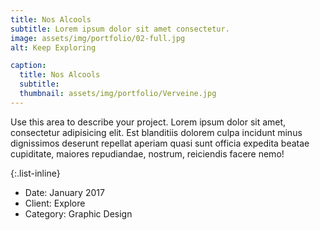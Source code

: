 ```yaml
---
title: Nos Alcools
subtitle: Lorem ipsum dolor sit amet consectetur.
image: assets/img/portfolio/02-full.jpg
alt: Keep Exploring

caption:
  title: Nos Alcools
  subtitle: 
  thumbnail: assets/img/portfolio/Verveine.jpg
---
```

Use this area to describe your project. Lorem ipsum dolor sit amet, consectetur adipisicing elit. Est blanditiis dolorem culpa incidunt minus dignissimos deserunt repellat aperiam quasi sunt officia expedita beatae cupiditate, maiores repudiandae, nostrum, reiciendis facere nemo!

{:.list-inline}
- Date: January 2017
- Client: Explore
- Category: Graphic Design

